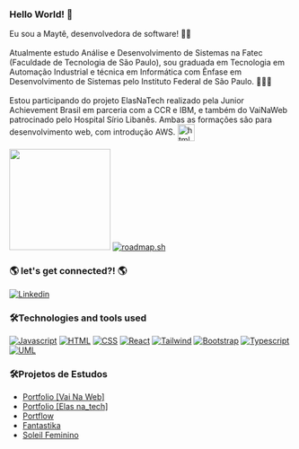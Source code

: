 ### Hello World! 👋

Eu sou a Maytê, desenvolvedora de software!  👩🏾<br><br>
Atualmente estudo Análise e Desenvolvimento de Sistemas na Fatec (Faculdade de Tecnologia de São Paulo), sou graduada em Tecnologia em Automação Industrial e técnica em Informática com Ênfase em Desenvolvimento de Sistemas pelo Instituto Federal de São Paulo. 🧑🏾‍🎓<br><br>
Estou participando do projeto ElasNaTech realizado pela Junior Achievement Brasil em parceria com a CCR e IBM, e também do VaiNaWeb patrocinado pelo Hospital Sírio Libanês. Ambas as formações são para desenvolvimento web, com introdução AWS.
<img align="center" alt="html" height="30" width="30" src="https://github.com/maytearaujo/maytearaujo/assets/87009799/5c179ff9-2e9c-4b3a-94a2-76341c547659">
<br>

<div>
  <img height="180em" src="https://github-readme-stats.vercel.app/api/top-langs/?username=maytearaujo&layout=compact">
  <a href="https://roadmap.sh"><img src="https://api.roadmap.sh/v1-badge/tall/64b9bdbd8a29ad56fa9ce265?variant=dark&roadmaps=frontend%2Cbackend%2Cdevops%2Cfull-stack" alt="roadmap.sh"/></a>
</div>

### 🌎 let's get connected?! 🌎

[![Linkedin](https://img.shields.io/badge/LinkedIn-0077B5?style=for-the-badge&logo=linkedin&logoColor=white)](https://www.linkedin.com/in/maytearaujo/)

### 🛠️Technologies and tools used
[![Javascript](https://img.shields.io/badge/JavaScript-F7DF1E.svg?style=for-the-badge&logo=JavaScript&logoColor=black)](#)
[![HTML](https://img.shields.io/badge/HTML5-E34F26.svg?style=for-the-badge&logo=HTML5&logoColor=white)](#)
[![CSS](https://img.shields.io/badge/CSS3-1572B6.svg?style=for-the-badge&logo=CSS3&logoColor=white)](#)
[![React](https://img.shields.io/badge/React-61DAFB.svg?style=for-the-badge&logo=React&logoColor=black)](#)
[![Tailwind](https://img.shields.io/badge/Tailwind%20CSS-06B6D4.svg?style=for-the-badge&logo=Tailwind-CSS&logoColor=white)](#)
[![Bootstrap](https://img.shields.io/badge/Bootstrap-7952B3.svg?style=for-the-badge&logo=Bootstrap&logoColor=white)](#)
[![Typescript](https://img.shields.io/badge/TypeScript-3178C6.svg?style=for-the-badge&logo=TypeScript&logoColor=white)](#)
[![UML](https://img.shields.io/badge/UML-FABD14.svg?style=for-the-badge&logo=UML&logoColor=black)](#)
[![]()](#)
[![]()](#)


### 🛠️Projetos de Estudos
<div>
  <ul>
    <li><a href="https://portfolio-vai-na-web.vercel.app/" target="_blank">Portfolio [Vai Na Web]</a></li>
    <li><a href="https://maytearaujo.github.io/portfolio-elas-na-tech/" target="_blank">Portfolio [Elas na_tech]</a></li>
    <li><a href="https://maytearaujo.github.io/Portflow/" target="_blank">Portflow</li>
    <li><a href="https://maytearaujo.github.io/Fantastika/" target="_blank">Fantastika</a></li>
    <!--<li><a href="https://maytearaujo.github.io/portfolio/" target="_blank">Portifolio</a></li>-->
    <li><a href="https://maytearaujo.github.io/soleil/" target="_blank">Soleil Feminino</li>
  </ul>
</div>

          
<!--
**maytearaujo/maytearaujo** is a ✨ _special_ ✨ repository because its `README.md` (this file) appears on your GitHub profile.

Here are some ideas to get you started:

- 🔭 I’m currently working on ...
- 🌱 I’m currently learning ...
- 👯 I’m looking to collaborate on ...
- 🤔 I’m looking for help with ...
- 💬 Ask me about ...
- 📫 How to reach me: ...
- 😄 Pronouns: ...
- ⚡ Fun fact: ...
-->
